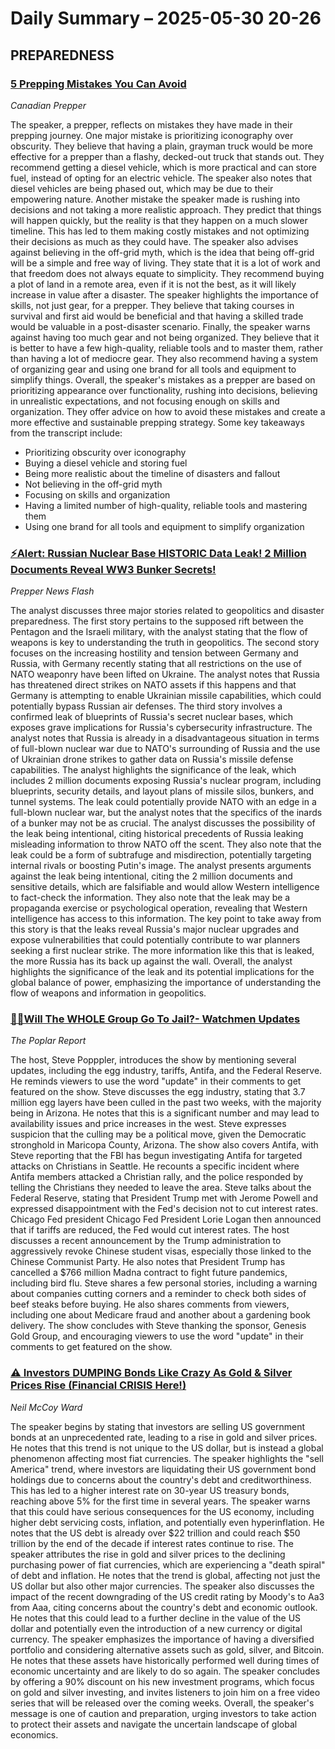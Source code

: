 # Daily Summary – 2025-05-30 20-26



## PREPAREDNESS

### [5 Prepping Mistakes You Can Avoid](https://www.youtube.com/watch?v=DKP3vh0lpk0)
*Canadian Prepper*  

The speaker, a prepper, reflects on mistakes they have made in their prepping journey. One major mistake is prioritizing iconography over obscurity. They believe that having a plain, grayman truck would be more effective for a prepper than a flashy, decked-out truck that stands out. They recommend getting a diesel vehicle, which is more practical and can store fuel, instead of opting for an electric vehicle. The speaker also notes that diesel vehicles are being phased out, which may be due to their empowering nature.
Another mistake the speaker made is rushing into decisions and not taking a more realistic approach. They predict that things will happen quickly, but the reality is that they happen on a much slower timeline. This has led to them making costly mistakes and not optimizing their decisions as much as they could have.
The speaker also advises against believing in the off-grid myth, which is the idea that being off-grid will be a simple and free way of living. They state that it is a lot of work and that freedom does not always equate to simplicity. They recommend buying a plot of land in a remote area, even if it is not the best, as it will likely increase in value after a disaster.
The speaker highlights the importance of skills, not just gear, for a prepper. They believe that taking courses in survival and first aid would be beneficial and that having a skilled trade would be valuable in a post-disaster scenario.
Finally, the speaker warns against having too much gear and not being organized. They believe that it is better to have a few high-quality, reliable tools and to master them, rather than having a lot of mediocre gear. They also recommend having a system of organizing gear and using one brand for all tools and equipment to simplify things.
Overall, the speaker's mistakes as a prepper are based on prioritizing appearance over functionality, rushing into decisions, believing in unrealistic expectations, and not focusing enough on skills and organization. They offer advice on how to avoid these mistakes and create a more effective and sustainable prepping strategy.
Some key takeaways from the transcript include:
* Prioritizing obscurity over iconography
* Buying a diesel vehicle and storing fuel
* Being more realistic about the timeline of disasters and fallout
* Not believing in the off-grid myth
* Focusing on skills and organization
* Having a limited number of high-quality, reliable tools and mastering them
* Using one brand for all tools and equipment to simplify organization



### [⚡Alert: Russian Nuclear Base HISTORIC Data Leak! 2 Million Documents Reveal WW3 Bunker Secrets!](https://www.youtube.com/watch?v=jJwpfAraOQA)
*Prepper News Flash*  

The analyst discusses three major stories related to geopolitics and disaster preparedness. The first story pertains to the supposed rift between the Pentagon and the Israeli military, with the analyst stating that the flow of weapons is key to understanding the truth in geopolitics.
The second story focuses on the increasing hostility and tension between Germany and Russia, with Germany recently stating that all restrictions on the use of NATO weaponry have been lifted on Ukraine. The analyst notes that Russia has threatened direct strikes on NATO assets if this happens and that Germany is attempting to enable Ukrainian missile capabilities, which could potentially bypass Russian air defenses.
The third story involves a confirmed leak of blueprints of Russia's secret nuclear bases, which exposes grave implications for Russia's cybersecurity infrastructure. The analyst notes that Russia is already in a disadvantageous situation in terms of full-blown nuclear war due to NATO's surrounding of Russia and the use of Ukrainian drone strikes to gather data on Russia's missile defense capabilities.
The analyst highlights the significance of the leak, which includes 2 million documents exposing Russia's nuclear program, including blueprints, security details, and layout plans of missile silos, bunkers, and tunnel systems. The leak could potentially provide NATO with an edge in a full-blown nuclear war, but the analyst notes that the specifics of the inards of a bunker may not be as crucial.
The analyst discusses the possibility of the leak being intentional, citing historical precedents of Russia leaking misleading information to throw NATO off the scent. They also note that the leak could be a form of subtrafuge and misdirection, potentially targeting internal rivals or boosting Putin's image.
The analyst presents arguments against the leak being intentional, citing the 2 million documents and sensitive details, which are falsifiable and would allow Western intelligence to fact-check the information. They also note that the leak may be a propaganda exercise or psychological operation, revealing that Western intelligence has access to this information.
The key point to take away from this story is that the leaks reveal Russia's major nuclear upgrades and expose vulnerabilities that could potentially contribute to war planners seeking a first nuclear strike. The more information like this that is leaked, the more Russia has its back up against the wall.
Overall, the analyst highlights the significance of the leak and its potential implications for the global balance of power, emphasizing the importance of understanding the flow of weapons and information in geopolitics.



### [🚨🚨Will The WHOLE Group Go To Jail?- Watchmen Updates](https://www.youtube.com/watch?v=m42lsnZ4_gk)
*The Poplar Report*  

The host, Steve Popppler, introduces the show by mentioning several updates, including the egg industry, tariffs, Antifa, and the Federal Reserve. He reminds viewers to use the word "update" in their comments to get featured on the show.
Steve discusses the egg industry, stating that 3.7 million egg layers have been culled in the past two weeks, with the majority being in Arizona. He notes that this is a significant number and may lead to availability issues and price increases in the west. Steve expresses suspicion that the culling may be a political move, given the Democratic stronghold in Maricopa County, Arizona.
The show also covers Antifa, with Steve reporting that the FBI has begun investigating Antifa for targeted attacks on Christians in Seattle. He recounts a specific incident where Antifa members attacked a Christian rally, and the police responded by telling the Christians they needed to leave the area.
Steve talks about the Federal Reserve, stating that President Trump met with Jerome Powell and expressed disappointment with the Fed's decision not to cut interest rates. Chicago Fed president Chicago Fed President Lorie Logan then announced that if tariffs are reduced, the Fed would cut interest rates.
The host discusses a recent announcement by the Trump administration to aggressively revoke Chinese student visas, especially those linked to the Chinese Communist Party. He also notes that President Trump has cancelled a $766 million Madna contract to fight future pandemics, including bird flu.
Steve shares a few personal stories, including a warning about companies cutting corners and a reminder to check both sides of beef steaks before buying. He also shares comments from viewers, including one about Medicare fraud and another about a gardening book delivery.
The show concludes with Steve thanking the sponsor, Genesis Gold Group, and encouraging viewers to use the word "update" in their comments to get featured on the show.



### [⚠️ Investors DUMPING Bonds Like Crazy As Gold & Silver Prices Rise (Financial CRISIS Here!)](https://www.youtube.com/watch?v=dOyoljrgDJY)
*Neil McCoy Ward*  

The speaker begins by stating that investors are selling US government bonds at an unprecedented rate, leading to a rise in gold and silver prices. He notes that this trend is not unique to the US dollar, but is instead a global phenomenon affecting most fiat currencies.
The speaker highlights the "sell America" trend, where investors are liquidating their US government bond holdings due to concerns about the country's debt and creditworthiness. This has led to a higher interest rate on 30-year US treasury bonds, reaching above 5% for the first time in several years.
The speaker warns that this could have serious consequences for the US economy, including higher debt servicing costs, inflation, and potentially even hyperinflation. He notes that the US debt is already over $22 trillion and could reach $50 trillion by the end of the decade if interest rates continue to rise.
The speaker attributes the rise in gold and silver prices to the declining purchasing power of fiat currencies, which are experiencing a "death spiral" of debt and inflation. He notes that the trend is global, affecting not just the US dollar but also other major currencies.
The speaker also discusses the impact of the recent downgrading of the US credit rating by Moody's to Aa3 from Aaa, citing concerns about the country's debt and economic outlook. He notes that this could lead to a further decline in the value of the US dollar and potentially even the introduction of a new currency or digital currency.
The speaker emphasizes the importance of having a diversified portfolio and considering alternative assets such as gold, silver, and Bitcoin. He notes that these assets have historically performed well during times of economic uncertainty and are likely to do so again.
The speaker concludes by offering a 90% discount on his new investment programs, which focus on gold and silver investing, and invites listeners to join him on a free video series that will be released over the coming weeks.
Overall, the speaker's message is one of caution and preparation, urging investors to take action to protect their assets and navigate the uncertain landscape of global economics.

